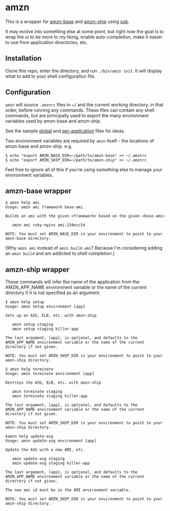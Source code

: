 # amzn

This is a wrapper for [amzn-base](https://github.com/ryandotsmith/amzn-base) and
[amzn-ship](https://github.com/ryandotsmith/amzn-ship) using
[sub](https://github.com/basecamp/sub).

It may evolve into something else at some point, but right now the goal is to
wrap the ui to be more to my liking, enable auto-completion, make it easier to
use from application directories, etc.

## Installation

Clone this repo, enter the directory, and run `./bin/amzn init`. It will display
what to add to your shell configuration file.

## Configuration

`amzn` will source `.amznrc` files in ~/ and the current working directory, in
that order, before running any commands. These files can contain any shell
commands, but are principally used to export the many environment variables used
by amzn-base and amzn-ship.

See the sample [global](sample-global.amznrc) and
[per-application](sample-application.amznrc) files for ideas.

Two environment variables are required by `amzn` itself - the locations of
amzn-base and amzn-ship. e.g.

```
$ echo "export AMZN_BASE_DIR=~/path/to/amzn-base" >> ~/.amznrc
$ echo "export AMZN_SHIP_DIR=~/path/to/amzn-ship" >> ~/.amznrc
```

Feel free to ignore all of this if you're using something else to manage your
environment variables.

## amzn-base wrapper

```
$ amzn help ami
Usage: amzn ami framework base-ami

Builds an ami with the given <framework> based on the given <base-ami>

   amzn ami ruby-nginx ami-234ecc54

NOTE: You must set AMZN_BASE_DIR in your environment to point to your amzn-base directory.
```

(Why `amzn ami` instead of `amzn build-ami`? Because I'm considering adding an
`amzn build` and am addicted to shell completion.)

## amzn-ship wrapper

These commands will infer the name of the application from the AMZN_APP_NAME
environment variable or the name of the current directory if it is not specified
as an argument.

```
$ amzn help setup
Usage: amzn setup environment [app]

Sets up an ASG, ELB, etc. with amzn-ship

   amzn setup staging
   amzn setup staging killer-app

The last argument, [app], is optional, and defaults to the AMZN_APP_NAME environment variable or the name of the current directory if not given.

NOTE: You must set AMZN_SHIP_DIR in your environment to point to your amzn-ship directory.
```

```
$ amzn help terminate
Usage: amzn terminate environment [app]

Destroys the ASG, ELB, etc. with amzn-ship

   amzn terminate staging
   amzn terminate staging killer-app

The last argument, [app], is optional, and defaults to the AMZN_APP_NAME environment variable or the name of the current directory if not given.

NOTE: You must set AMZN_SHIP_DIR in your environment to point to your amzn-ship directory.
```

```
$amzn help update-asg
Usage: amzn update-asg environment [app]

Update the ASG with a new AMI, etc.

   amzn update-asg staging
   amzn update-asg staging killer-app

The last argument, [app], is optional, and defaults to the AMZN_APP_NAME environment variable or the name of the current directory if not given.

The new ami id must be in the AMI environment variable.

NOTE: You must set AMZN_SHIP_DIR in your environment to point to your amzn-ship directory.
```
